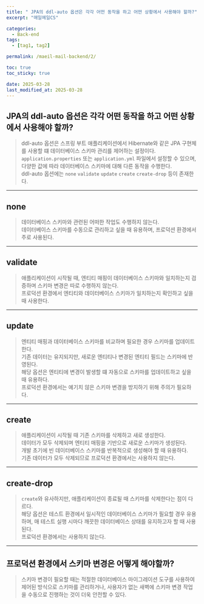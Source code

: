 ```yaml
---
title: " JPA의 ddl-auto 옵션은 각각 어떤 동작을 하고 어떤 상황에서 사용해야 할까?"
excerpt: "매일메일CS"

categories:
  - Back-end
tags:
  - [tag1, tag2]

permalink: /maeil-mail-backend/2/

toc: true
toc_sticky: true

date: 2025-03-28
last_modified_at: 2025-03-28
---
```


## JPA의 ddl-auto 옵션은 각각 어떤 동작을 하고 어떤 상황에서 사용해야 할까?

> ddl-auto 옵션은 스프링 부트 애플리케이션에서 Hibernate와 같은 JPA 구현체를 사용할 떄 데이터베이스 스키마 관리를 제어하는 설정이다.   
> `application.properties` 또는 `application.yml` 파일에서 설정할 수 있으며, 다양한 값에 따라 데이터베이스 스키마에 대해 다른 동작을 수행한다.   
> ddl-auto 옵션에는 `none` `validate` `update` `create` `create-drop` 등이 존재한다.   


***

## none

> 데이터베이스 스키마와 관련된 어떠한 작업도 수행하지 않는다.   
> 데이터베이스 스키마를 수동으로 관리하고 싶을 때 유용하며, 프로덕션 환경에서 주로 사용된다.

*** 

## validate

> 애플리케이션이 시작될 때, 엔티티 매핑이 데이터베이스 스키마와 일치하는지 검증하며 스키마 변경은 따로 수행하지 않는다.   
> 프로덕션 환경에서 엔티티와 데이터베이스 스키마가 일치하는지 확인하고 싶을 때 사용한다.


*** 

## update

> 엔티티 매핑과 데이터베이스 스키마를 비교하며 필요한 경우 스키마를 업데이트 한다.   
> 기존 데이터는 유지되지만, 새로운 엔티티나 변경된 엔티티 필드는 스키마에 반영된다.   
> 해당 옵션은 엔티티에 변경이 발생할 떄 자동으로 스키마를 업데이트하고 싶을 때 유용하다.   
> 프로덕션 환경에서는 예기치 않은 스키마 변경을 방지하기 위해 주의가 필요하다.

***

## create

> 애플리케이션이 시작될 때 기존 스키마를 삭제하고 새로 생성한다.   
> 데이터가 모두 삭제되며 엔티티 매핑을 기반으로 새로운 스키마가 생성된다.   
> 개발 초기에 빈 데이터베이스 스키마를 반복적으로 생성해야 할 때 유용하다.   
> 기존 데이터가 모두 삭제되므로 프로덕션 환경에서는 사용하지 않는다.

***

## create-drop

> `create`와 유사하지만, 애플리케이션이 종료될 때 스키마를 삭제한다는 점이 다르다.   
> 해당 옵션은 테스트 환경에서 일시적인 데이터베이스 스키마가 필요할 경우 유용하며, 매 테스트 실행 시마다 깨끗한 데이터베이스 상태를 유지하고자 할 때 사용된다.   
> 프로덕션 환경에서는 사용하지 않는다.

***

## 프로덕션 환경에서 스키마 변경은 어떻게 해야할까?

> 스키마 변경이 필요할 때는 적절한 데이터베이스 마이그레이션 도구를 사용하여 제어된 방식으로 스키마를 관리하거나, 사용자가 없는 새벽에 스키마 변경 작업을 수동으로 진행하는 것이 더욱 안전할 수 있다.

